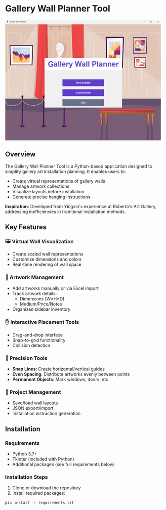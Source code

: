 # Gallery Wall Planner Tool

![Application Screenshot](GalleryPlannerSC.png)

## Overview

The Gallery Wall Planner Tool is a Python-based application designed to simplify gallery art installation planning. It enables users to:
- Create virtual representations of gallery walls
- Manage artwork collections
- Visualize layouts before installation
- Generate precise hanging instructions

**Inspiration**: Developed from Yingxin's experience at Roberta's Art Gallery, addressing inefficiencies in traditional installation methods.

## Key Features

### 🖼️ Virtual Wall Visualization
- Create scaled wall representations
- Customize dimensions and colors
- Real-time rendering of wall space

### 🎨 Artwork Management
- Add artworks manually or via Excel import
- Track artwork details:
  - Dimensions (W×H×D)
  - Medium/Price/Notes
- Organized sidebar inventory

### ✋ Interactive Placement Tools
- Drag-and-drop interface
- Snap-to-grid functionality
- Collision detection

### 📐 Precision Tools
- **Snap Lines**: Create horizontal/vertical guides
- **Even Spacing**: Distribute artworks evenly between points
- **Permanent Objects**: Mark windows, doors, etc.

### 💾 Project Management
- Save/load wall layouts
- JSON export/import
- Installation instruction generation

## Installation

### Requirements
- Python 3.7+
- Tkinter (included with Python)
- Additional packages (see full requirements below)

### Installation Steps
1. Clone or download the repository
2. Install required packages:
```bash
pip install -r requirements.txt
